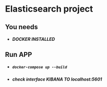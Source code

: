 # Elasticsearch project

## You needs 
- ##### DOCKER INSTALLED

## Run APP
- ##### ``` docker-compose up --build ```
- ##### check interface KIBANA TO localhost:5601